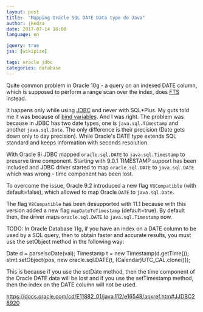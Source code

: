 ```yaml
---
layout: post
title:  "Mapping Oracle SQL DATE Data type do Java"
author: jkedra
date: 2017-07-14 16:00
language: en

jquery: true
jss: [wikipize]

tags: oracle jdbc
categories: database
---
```


Quite common problem in Oracle 10g - a query on an indexed DATE column,
which is supposed to perform a range scan over the index,
does [FTS](we:Full_table_scan) instead. 

It happens only while using [JDBC](we:) and never with SQL\*Plus.
My guts told me it was because of [bind variables][bv]. And I was right.
The problem was because in JDBC has two date types, one is
`java.sql.Timestamp` and another `java.sql.Date`. The only difference
is their precision (Date gets down only to day precision). While Oracle's
DATE type extends SQL standard and keeps information with seconds resolution.

With Oracle 8i JDBC mapped `oracle.sql.DATE` to `java.sql.Timestamp` to
preserve time component. Starting with 9.0.1 TIMESTAMP support has been
included and JDBC driver started to map
`oracle.sql.DATE` to `java.sql.DATE` which was wrong - time component
has been lost.

To overcome the issue, Oracle 9.2 introduced a new flag `V8Compatible`
(with default=false), which allowed to map Oracle `DATE` to `java.sql.Date`.

The flag `V8Compatible` has been desupported with 11.1 because with this
version added a new flag `mapDateToTimestamp` (default=true).
By default then, the driver maps `oracle.sql.DATE` to `java.sql.Timestamp`
now.

TODO:
In Oracle Database 11g, if you have an index on a DATE column to be used by a SQL query, then to obtain faster and accurate results, you must use the setObject method in the following way:

Date d = parseIsoDate(val);
Timestamp t = new Timestamp(d.getTime());
stmt.setObject(pos, new oracle.sql.DATE(t, (Calendar)UTC_CAL.clone()));

This is because if you use the setDate method, then the time component of the Oracle DATE data will be lost and if you use the setTimestamp method, then the index on the DATE column will not be used.


[bv]: https://blogs.oracle.com/sql/improve-sql-query-performance-by-using-bind-variables
https://docs.oracle.com/cd/E11882_01/java.112/e16548/apxref.htm#JJDBC28920


